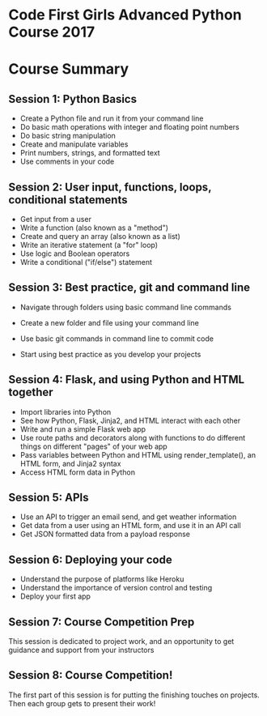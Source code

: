 # Code First Girls Advanced Python Course 2017

# Course Summary

## Session 1: Python Basics

- Create a Python file and run it from your command line
- Do basic math operations with integer and floating point numbers
- Do basic string manipulation
- Create and manipulate variables
- Print numbers, strings, and formatted text
- Use comments in your code

## Session 2: User input, functions, loops, conditional statements

- Get input from a user
- Write a function (also known as a &quot;method&quot;)
- Create and query an array (also known as a list)
- Write an iterative statement (a &quot;for&quot; loop)
- Use logic and Boolean operators
- Write a conditional (&quot;if/else&quot;) statement

## Session 3: Best practice, git and command line

- Navigate through folders using basic command line commands

- Create a new folder and file using your command line
- Use basic git commands in command line to commit code
- Start using best practice as you develop your projects

## Session 4: Flask, and using Python and HTML together

- Import libraries into Python
- See how Python, Flask, Jinja2, and HTML interact with each other
- Write and run a simple Flask web app
- Use route paths and decorators along with functions to do different things on different &quot;pages&quot; of your web app
- Pass variables between Python and HTML using render\_template(), an HTML form, and Jinja2 syntax
- Access HTML form data in Python

## Session 5: APIs

- Use an API to trigger an email send, and get weather information
- Get data from a user using an HTML form, and use it in an API call
- Get JSON formatted data from a payload response

## Session 6: Deploying your code

- Understand the purpose of platforms like Heroku
- Understand the importance of version control and testing
- Deploy your first app

## Session 7: Course Competition Prep

This session is dedicated to project work, and an opportunity to get guidance and support from your instructors

## Session 8: Course Competition!

The first part of this session is for putting the finishing touches on projects. Then each group gets to present their work!
